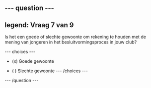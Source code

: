 --- question ---
---
legend: Vraag 7 van 9
---

Is het een goede of slechte gewoonte om rekening te houden met de mening van jongeren in het besluitvormingsproces in jouw club?

--- choices ---
- (x) Goede gewoonte

- ( ) Slechte gewoonte --- /choices ---

--- /question ---
